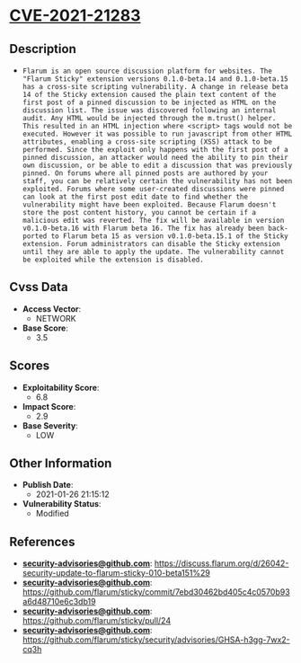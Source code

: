 
# [CVE-2021-21283](https://discuss.flarum.org/d/26042-security-update-to-flarum-sticky-010-beta151%29)

## Description

- `Flarum is an open source discussion platform for websites. The "Flarum Sticky" extension versions 0.1.0-beta.14 and 0.1.0-beta.15 has a cross-site scripting vulnerability. A change in release beta 14 of the Sticky extension caused the plain text content of the first post of a pinned discussion to be injected as HTML on the discussion list. The issue was discovered following an internal audit. Any HTML would be injected through the m.trust() helper. This resulted in an HTML injection where <script> tags would not be executed. However it was possible to run javascript from other HTML attributes, enabling a cross-site scripting (XSS) attack to be performed. Since the exploit only happens with the first post of a pinned discussion, an attacker would need the ability to pin their own discussion, or be able to edit a discussion that was previously pinned. On forums where all pinned posts are authored by your staff, you can be relatively certain the vulnerability has not been exploited. Forums where some user-created discussions were pinned can look at the first post edit date to find whether the vulnerability might have been exploited. Because Flarum doesn't store the post content history, you cannot be certain if a malicious edit was reverted. The fix will be available in version v0.1.0-beta.16 with Flarum beta 16. The fix has already been back-ported to Flarum beta 15 as version v0.1.0-beta.15.1 of the Sticky extension. Forum administrators can disable the Sticky extension until they are able to apply the update. The vulnerability cannot be exploited while the extension is disabled.`

## Cvss Data

- **Access Vector**:
  - NETWORK
- **Base Score**:
  - 3.5

## Scores

- **Exploitability Score**:
  - 6.8
- **Impact Score**:
  - 2.9
- **Base Severity**:
  - LOW

## Other Information

- **Publish Date**:
  - 2021-01-26 21:15:12
- **Vulnerability Status**:
  - Modified

## References

- **security-advisories@github.com**: https://discuss.flarum.org/d/26042-security-update-to-flarum-sticky-010-beta151%29
- **security-advisories@github.com**: https://github.com/flarum/sticky/commit/7ebd30462bd405c4c0570b93a6d48710e6c3db19
- **security-advisories@github.com**: https://github.com/flarum/sticky/pull/24
- **security-advisories@github.com**: https://github.com/flarum/sticky/security/advisories/GHSA-h3gg-7wx2-cq3h
